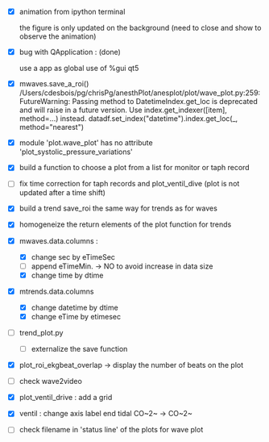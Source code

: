 - [x] animation from ipython terminal

  the figure is only updated on the background
  (need to close and show to observe the animation)

- [x] bug with QApplication : (done)

    use a app as global
    use of %gui qt5

- [x] mwaves.save_a_roi()
  /Users/cdesbois/pg/chrisPg/anesthPlot/anesplot/plot/wave_plot.py:259: FutureWarning: Passing method to DatetimeIndex.get_loc is deprecated and will raise in a future version. Use index.get_indexer([item], method=...) instead.
    datadf.set_index("datetime").index.get_loc(_, method="nearest")

- [x] module 'plot.wave_plot' has no attribute 'plot_systolic_pressure_variations'

- [x] build a function to choose a plot from a list for monitor  or taph record

- [ ] fix time correction for taph records and plot_ventil_dive (plot is not updated after a time shift)

- [x] build a trend save_roi the same way for trends as for waves

- [x] homogeneize the return elements of the plot function for trends

- [x] mwaves.data.columns :

  - [x] change sec by eTimeSec
  - [ ] append eTimeMin. -> NO to avoid increase in data size
  - [x] change time by dtime

- [x] mtrends.data.columns

  - [x] change datetime by dtime
  - [x] change eTime by etimesec

- [ ] trend_plot.py

  - [ ] externalize the save function

- [x] plot_roi_ekgbeat_overlap -> display the number of beats on the plot

- [ ] check wave2video

- [x] plot_ventil_drive : add a grid

- [x] ventil : change axis label end tidal CO~2~ -> CO~2~

- [ ]  check filename in 'status line' of the plots for wave plot
